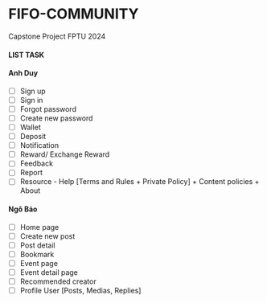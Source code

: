 # FIFO-COMMUNITY
Capstone Project FPTU 2024

#### LIST TASK

#### Anh Duy

- [ ] Sign up
- [ ] Sign in
- [ ] Forgot password
- [ ] Create new password
- [ ] Wallet
- [ ] Deposit
- [ ] Notification
- [ ] Reward/ Exchange Reward
- [ ] Feedback
- [ ] Report
- [ ] Resource - Help [Terms and Rules + Private Policy] + Content policies + About

#### Ngô Bảo

- [ ] Home page
- [ ] Create new post
- [ ] Post detail
- [ ] Bookmark
- [ ] Event page
- [ ] Event detail page
- [ ] Recommended creator
- [ ] Profile User [Posts, Medias, Replies]
